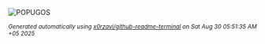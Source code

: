 <div align="justify">
<picture>
    <source media="(prefers-color-scheme: dark)" srcset="https://i.ibb.co/DHDg68Vn/output-gif.gif">
    <source media="(prefers-color-scheme: light)" srcset="https://i.ibb.co/DHDg68Vn/output-gif.gif">
    <img alt="POPUGOS" src="https://i.ibb.co/DHDg68Vn/output-gif.gif">
</picture>

<sub><i>Generated automatically using [x0rzavi/github-readme-terminal](https://github.com/x0rzavi/github-readme-terminal) on Sat Aug 30 05:51:35 AM +05 2025</i></sub>
</div>